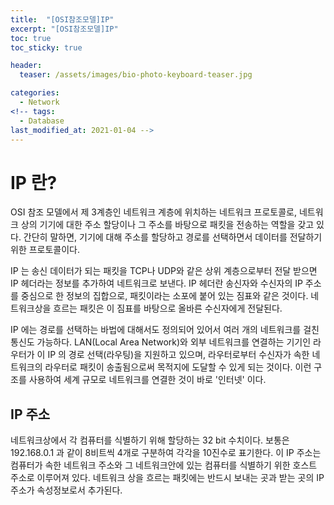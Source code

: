 ```yaml
---
title:  "[OSI참조모델]IP"
excerpt: "[OSI참조모델]IP"
toc: true
toc_sticky: true

header:
  teaser: /assets/images/bio-photo-keyboard-teaser.jpg

categories:
  - Network
<!-- tags:
  - Database 
last_modified_at: 2021-01-04 -->
---
```

# IP 란?

OSI 참조 모델에서 제 3계층인 네트워크 계층에 위치하는 네트워크 프로토콜로, 네트워크 상의 기기에 대한 주소 할당이나 그 주소를 바탕으로 
패킷을 전송하는 역할을 갖고 있다. 간단히 말하면, 기기에 대해 주소를 할당하고 경로를 선택하면서 데이터를 전달하기 위한 프로토콜이다.

IP 는 송신 데이터가 되는 패킷을 TCP나 UDP와 같은 상위 계층으로부터 전달 받으면 IP 헤더라는 정보를 추가하여 네트워크로 보낸다. IP 헤더란
송신자와 수신자의 IP 주소를 중심으로 한 정보의 집합으로, 패킷이라는 소포에 붙어 있는 짐표와 같은 것이다. 네트워크상을 흐르는 패킷은 이 짐표를
바탕으로 올바른 수신자에게 전달된다.

IP 에는 경로를 선택하는 바법에 대해서도 정의되어 있어서 여러 개의 네트워크를 걸친 통신도 가능하다. LAN(Local Area Network)와 외부 네트워크를
연결하는 기기인 라우터가 이 IP 의 경로 선택(라우팅)을 지원하고 있으며, 라우터로부터 수신자가 속한 네트워크의 라우터로 패킷이 송출됨으로써 목적지에 
도달할 수 있게 되는 것이다. 이런 구조를 사용하여 세계 규모로 네트워크를 연결한 것이 바로 '인터넷' 이다.

## IP 주소

네트워크상에서 각 컴퓨터를 식별하기 위해 할당하는 32 bit 수치이다. 보통은 192.168.0.1 과 같이 8비트씩 4개로 구분하여 각각을 10진수로 표기한다.
이 IP 주소는 컴퓨터가 속한 네트워크 주소와 그 네트워크안에 있는 컴퓨터를 식별하기 위한 호스트 주소로 이루어져 있다. 네트워크 상을 흐르는 패킷에는 
반드시 보내는 곳과 받는 곳의 IP 주소가 속성정보로서 추가된다. 



